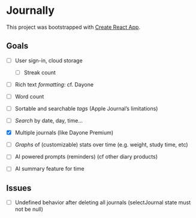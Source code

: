 # Journally

This project was bootstrapped with [Create React App](https://github.com/facebook/create-react-app).

## Goals



- [ ] User sign-in, cloud storage
    - [ ] Streak count
- [ ] Rich text *formatting*: cf. Dayone
- [ ] Word count
- [ ] Sortable and searchable *tags* (Apple Journal’s limitations)
- [ ] *Search* by date, day, time…
- [X] Multiple journals (like Dayone Premium)
- [ ] *Graphs* of (customizable) stats over time (e.g. weight, study time, etc)
- [ ] AI powered prompts (reminders) (cf other diary products)
- [ ] AI summary feature for time


## Issues

- [ ] Undefined behavior after deleting all journals (selectJournal state must not be null)